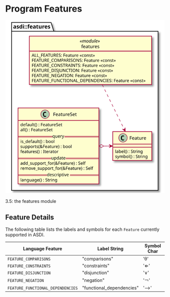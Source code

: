 # Program Features

![features module](features.svg)

<div class="figure caption">3.5: the features module</div>

## Feature Details

The following table lists the labels and symbols for each `Feature` currently supported in ASDI.

| Language Feature                   | Label String              | Symbol Char |
|------------------------------------|---------------------------|-------------|
| `FEATURE_COMPARISONS`              | "comparisons"             | 'θ'         |
| `FEATURE_CONSTRAINTS`              | "constraints"             | '⇐'         |
| `FEATURE_DISJUNCTION`              | "disjunction"             | '∨'         |
| `FEATURE_NEGATION`                 | "negation"                | '￢'         |
| `FEATURE_FUNCTIONAL_DEPENDENCIES`  | "functional_dependencies" | '⟶'         |
